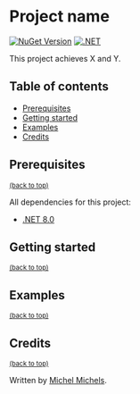 <!-- omit in toc -->
# Project name

[![NuGet Version](https://img.shields.io/nuget/v/{package-id})][nuget-url]
[![.NET](https://github.com/MichelMichels/{repo-slug}/actions/workflows/dotnet.yml/badge.svg)](https://github.com/MichelMichels/{repo-slug}/actions/workflows/dotnet.yml)

This project achieves X and Y.

<!-- omit in toc -->
## Table of contents

- [Prerequisites](#prerequisites)
- [Getting started](#getting-started)
- [Examples](#examples)
- [Credits](#credits)


## Prerequisites

<sup>[(back to top)][back-to-top]</sup>

All dependencies for this project:

- [.NET 8.0](https://dotnet.microsoft.com/en-us/download/dotnet/8.0)

## Getting started

<sup>[(back to top)][back-to-top]</sup>

## Examples 

<sup>[(back to top)][back-to-top]</sup>

## Credits

<sup>[(back to top)][back-to-top]</sup>

Written by [Michel Michels](https://github.com/MichelMichels).

[repo-url]: https://github.com/MichelMichels/readme-template
[nuget-url]: https://www.nuget.org/packages/{package-id}
[back-to-top]: #table-of-contents
 